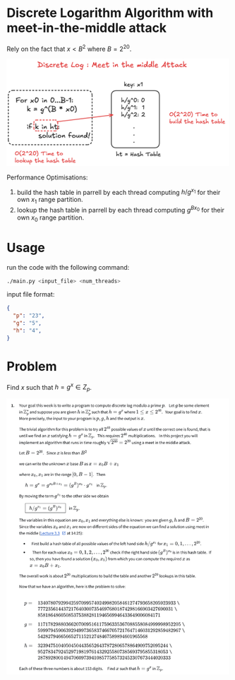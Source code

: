 # Discrete Logarithm Algorithm with meet-in-the-middle attack

Rely on the fact that $x < B^2$ where $B = 2^{20}$.

![](assets/dlog_meet_in_the_middle_attack.png)

Performance Optimisations:

1. build the hash table in parrell by each thread computing $h/g^{x_1}$ for their own $x_1$ range partition.
2. lookup the hash table in parrell by each thread computing $g^{B{x_0}}$ for their own $x_0$ range partition.

# Usage

run the code with the following command:

```bash
./main.py <input_file> <num_threads>
```

input file format:

```json
{
  "p": "23",
  "g": "5",
  "h": "4",
}
```

# Problem

Find $x$ such that $h = g^x \in Z_p$.

![](assets/problem.png)
